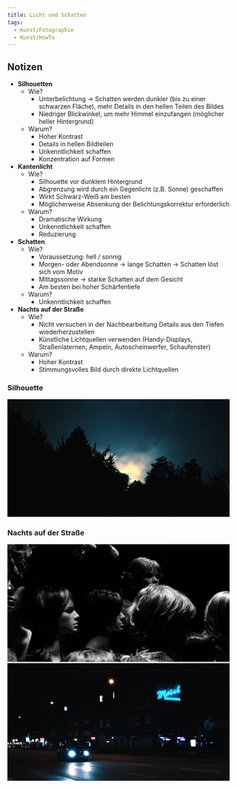 ```yaml
---
title: Licht und Schatten
tags:
  - Kunst/Fotographie
  - Kunst/HowTo
---
```


## Notizen

- **Silhouetten**
	- Wie?
		- Unterbelichtung → Schatten werden dunkler (bis zu einer schwarzen Fläche), mehr Details in den hellen Teilen des Bildes
		- Niedriger Blickwinkel, um mehr Himmel einzufangen (möglicher heller Hintergrund)
	- Warum?
		- Hoher Kontrast
		- Details in hellen Bildteilen
		- Unkenntlichkeit schaffen
		- Konzentration auf Formen
- **Kantenlicht**
	- Wie?
		- Silhouette vor dunklem Hintergrund
		- Abgrenzung wird durch ein Gegenlicht (z.B. Sonne) geschaffen
		- Wirkt Schwarz-Weiß am besten
		- Möglicherweise Absenkung der Belichtungskorrektur erforderlich
	- Warum?
		- Dramatische Wirkung
		- Unkenntlichkeit schaffen
		- Reduzierung
- **Schatten**
	- Wie?
		- Voraussetzung: hell / sonnig
		- Morgen- oder Abendsonne → lange Schatten → Schatten löst sich vom Motiv
		- Mittagssonne → starke Schatten auf dem Gesicht
		- Am besten bei hoher Schärfentiefe
	- Warum?
		- Unkenntlichkeit schaffen
- **Nachts auf der Straße**
	- Wie?
		- Nicht versuchen in der Nachbearbeitung Details aus den Tiefen wiederherzustellen
		- Künstliche Lichtquellen verwenden (Handy-Displays, Straßenlaternen, Ampeln, Autoscheinwerfer, Schaufenster)
	- Warum?
		- Hoher Kontrast
		- Stimmungsvolles Bild durch direkte Lichtquellen

### Silhouette

![](./Bilder/kunst_photography_1_2024-02-05_15.02.29.png)

### Nachts auf der Straße

![](./Bilder/kunst_photography_1_2024-02-05_15.13.33.png)
![](./Bilder/kunst_photography_1_2024-02-05_15.13.56.png)